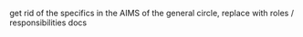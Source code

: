 get rid of the specifics in the AIMS of the general circle, replace with roles / responsibilities docs
